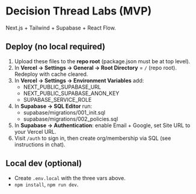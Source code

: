 # Decision Thread Labs (MVP)

Next.js + Tailwind + Supabase + React Flow.

## Deploy (no local required)
1) Upload these files to the **repo root** (package.json must be at top level).
2) In **Vercel → Settings → General → Root Directory** = `/` (repo root). Redeploy with cache cleared.
3) In **Vercel → Settings → Environment Variables** add:
   - NEXT_PUBLIC_SUPABASE_URL
   - NEXT_PUBLIC_SUPABASE_ANON_KEY
   - SUPABASE_SERVICE_ROLE
4) In **Supabase → SQL Editor** run:
   - supabase/migrations/001_init.sql
   - supabase/migrations/002_policies.sql
5) In **Supabase → Authentication**: enable Email + Google, set Site URL to your Vercel URL.
6) Visit `/auth` to sign in, then create org/membership via SQL (see instructions in chat).

## Local dev (optional)
- Create `.env.local` with the three vars above.
- `npm install`, `npm run dev`.

